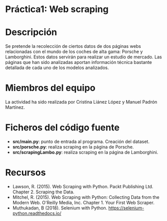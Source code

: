 # Práctica1: Web scraping
# Descripción

Se pretende la recolección de ciertos datos de dos páginas webs relacionadas con el mundo de los coches de alta gama: Porsche y Lamborghini. Estos datos servirán para realizar un estudio de mercado. Las páginas que han sido analizadas aportan información técnica bastante detallada de cada uno de los modelos analizados.

# Miembros del equipo

La actividad ha sido realizada por Cristina Liánez López y Manuel Padrón Martínez.


# Ficheros del código fuente

* **src/main.py**: punto de entrada al programa. Creación del dataset.
* **src/porsche.py**: realiza scraping en la página de Porsche.
* **src/scrapingLambo.py**: realiza scraping en la página de Lamborghini.


# Recursos

* Lawson, R. (2015). Web Scraping with Python. Packt Publishing Ltd. Chapter 2. Scraping the Data.
* Mitchel, R. (2015). Web Scraping with Python: Collecting Data from the Modern Web. O'Reilly Media, Inc. Chapter 1. Your First Web Scraper.
* Muthukadan, B (2018). Selenium with Python. https://selenium-python.readthedocs.io/
